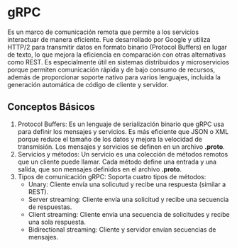 # gRPC
Es un marco de comunicación remota que permite a los servicios interactuar de manera eficiente. Fue desarrollado por Google y utiliza HTTP/2 para transmitir datos en formato binario (Protocol Buffers) en lugar de texto, lo que mejora la eficiencia en comparación con otras alternativas como REST. Es especialmente útil en sistemas distribuidos y microservicios porque permiten comunicación rápida y de bajo consumo de recursos, además de proporcionar soporte nativo para varios lenguajes, incluida la generación automática de código de cliente y servidor.

## Conceptos Básicos
1. Protocol Buffers: Es un lenguaje de serialización binario que gRPC usa para definir los mensajes y servicios. Es más eficiente que JSON o XML porque reduce el tamaño de los datos y mejora la velocidad de transmisión. Los mensajes y servicios se definen en un archivo **.proto**.
2. Servicios y métodos: Un servicio es una colección de métodos remotos que un cliente puede llamar. Cada método define una entrada y una salida, que son mensajes definidos en el archivo **.proto**.
3. Tipos de comunicación gRPC: Soporta cuatro tipos de métodos:
    * Unary: Cliente envía una solicutud y recibe una respuesta (similar a REST).
    * Server streaming: Cliente envía una solicitud y recibe una secuencia de respuestas.
    * Client streaming: Cliente envía una secuencia de solicitudes y recibe una sola respuesta.
    * Bidirectional streaming: Cliente y servidor envían secuencias de mensajes.